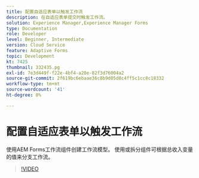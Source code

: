 ```yaml
---
title: 配置自适应表单以触发工作流
description: 在自适应表单提交时触发工作流。
solution: Experience Manager,Experience Manager Forms
type: Documentation
role: Developer
level: Beginner, Intermediate
version: Cloud Service
feature: Adaptive Forms
topic: Development
kt: 7425
thumbnail: 332435.pg
exl-id: 7e3d449f-f22e-4bf4-a20e-82f3d76004a2
source-git-commit: 2f619bc6ebaae36c8b9d05d8c4ff5c1cc8c18332
workflow-type: tm+mt
source-wordcount: '41'
ht-degree: 0%

---
```


# 配置自适应表单以触发工作流

使用AEM Forms工作流组件创建工作流模型。 使用或拆分组件可根据总收入变量的值来分支工作流。

>[!VIDEO](https://video.tv.adobe.com/v/332435?quality=12&learn=on)
